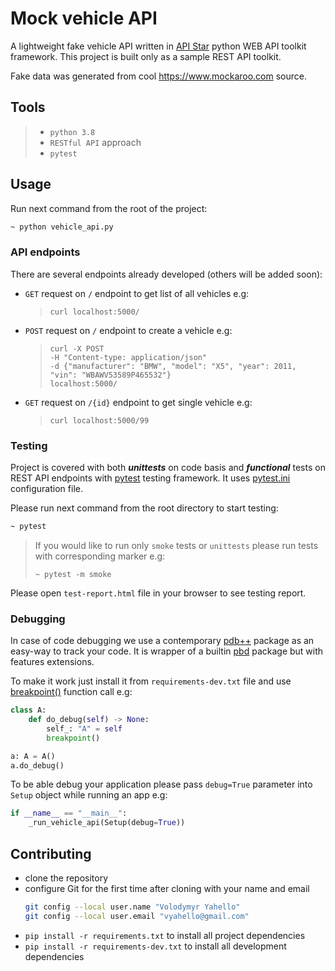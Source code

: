 # Mock vehicle API
A lightweight fake vehicle API written in [API Star](https://docs.apistar.com/) python WEB API toolkit framework. 
This project is built only as a sample REST API toolkit.

Fake data was generated from cool https://www.mockaroo.com source.

## Tools
> - `python 3.8`
> - `RESTful API` approach
> - `pytest`

## Usage
Run next command from the root of the project:
```bash
~ python vehicle_api.py
```

### API endpoints
There are several endpoints already developed (others will be added soon):
  - `GET` request on `/` endpoint to get list of all vehicles e.g:
    > `curl localhost:5000/`
  - `POST` request on `/` endpoint to create a vehicle e.g:
    > `curl -X POST` \
    `-H "Content-type: application/json"` \
    `-d {"manufacturer": "BMW", "model": "X5", "year": 2011, "vin": "WBAWV53589P465532"}` \
    `localhost:5000/`
  - `GET` request on `/{id}` endpoint to get single vehicle e.g:
    > `curl localhost:5000/99`

### Testing
Project is covered with both **_unittests_** on code basis and **_functional_** tests on REST API endpoints with [pytest](https://docs.pytest.org/en/latest) testing framework.
It uses [pytest.ini](pytest.ini) configuration file.

Please run next command from the root directory to start testing:
```bash
~ pytest
```
> If you would like to run only `smoke` tests or `unittests` please run tests with corresponding marker e.g:
> 
>`~ pytest -m smoke`

Please open `test-report.html` file in your browser to see testing report.

### Debugging
In case of code debugging we use a contemporary [pdb++](https://pypi.org/project/pdbpp) package as an easy-way to track your code.
It is wrapper of a builtin [pbd](https://docs.python.org/3/library/pdb.html) package but with features extensions.

To make it work just install it from `requirements-dev.txt` file and use [breakpoint()](https://docs.python.org/3/library/functions.html#breakpoint) function call e.g:
```python
class A:    
    def do_debug(self) -> None:
        self_: "A" = self
        breakpoint()

a: A = A()
a.do_debug()
```

To be able debug your application please pass `debug=True` parameter into `Setup` object while running an app e.g:
```python
if __name__ == "__main__":
    _run_vehicle_api(Setup(debug=True))
```

## Contributing
- clone the repository
- configure Git for the first time after cloning with your name and email
  ```bash
  git config --local user.name "Volodymyr Yahello"
  git config --local user.email "vyahello@gmail.com"
  ```
- `pip install -r requirements.txt` to install all project dependencies
- `pip install -r requirements-dev.txt` to install all development dependencies
